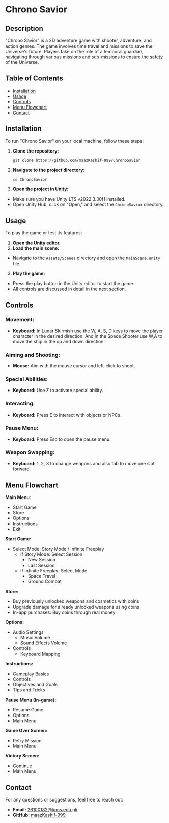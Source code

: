 # Chrono Savior

## Description
"Chrono Savior" is a 2D adventure game with shooter, adventure, and action genres. The game involves time travel and missions to save the Universe's future. Players take on the role of a temporal guardian, navigating through various missions and sub-missions to ensure the safety of the Universe.

## Table of Contents
- [Installation](#installation)
- [Usage](#usage)
- [Controls](#controls)
- [Menu Flowchart](#menu-flowchart)
- [Contact](#contact)

## Installation
To run "Chrono Savior" on your local machine, follow these steps:

1. **Clone the repository:**
   ```sh
   git clone https://github.com/maazKashif-999/ChronoSavior

   
2. **Navigate to the project directory:**
   ```sh
   cd ChronoSavior

3. **Open the project in Unity:**
- Make sure you have Unity LTS v2022.3.30f1 installed.
- Open Unity Hub, click on "Open," and select the `ChronoSavior` directory.

## Usage
To play the game or test its features:

1. **Open the Unity editor.**
2. **Load the main scene:**
- Navigate to the `Assets/Scenes` directory and open the `MainScene.unity` file.
3. **Play the game:**
- Press the play button in the Unity editor to start the game.
- All controls are discussed in detail in the next section.

## Controls
### Movement:
- **Keyboard:** In Lunar Skirmish use the W, A, S, D keys to move the player character in the desired direction. And in the Space Shooter use W,A to move the ship in the up and down direction.

### Aiming and Shooting:
- **Mouse:** Aim with the mouse cursor and left-click to shoot.

### Special Abilities:
- **Keyboard:** Use Z to activate special ability.

### Interacting:
- **Keyboard:** Press E to interact with objects or NPCs.

### Pause Menu:
- **Keyboard:** Press Esc to open the pause menu.

### Weapon Swapping:
- **Keyboard:** 1, 2, 3 to change weapons and also tab to move one slot forward.

## Menu Flowchart
**Main Menu:**
- Start Game
- Store
- Options
- Instructions
- Exit

**Start Game:**
- Select Mode: Story Mode / Infinite Freeplay
  - If Story Mode: Select Session
    - New Session
    - Last Session
  - If Infinite Freeplay: Select Mode
    - Space Travel
    - Ground Combat

**Store:**
- Buy previously unlocked weapons and cosmetics with coins
- Upgrade damage for already unlocked weapons using coins
- In-app purchases: Buy coins through real money

**Options:**
- Audio Settings
  - Music Volume
  - Sound Effects Volume
- Controls
  - Keyboard Mapping

**Instructions:**
- Gameplay Basics
- Controls
- Objectives and Goals
- Tips and Tricks

**Pause Menu (In-game):**
- Resume Game
- Options
- Main Menu

**Game Over Screen:**
- Retry Mission
- Main Menu

**Victory Screen:**
- Continue
- Main Menu


## Contact
For any questions or suggestions, feel free to reach out:

- **Email:** 26100182@lums.edu.pk
- **GitHub:** [maazKashif-999](https://github.com/maazKashif-999)

